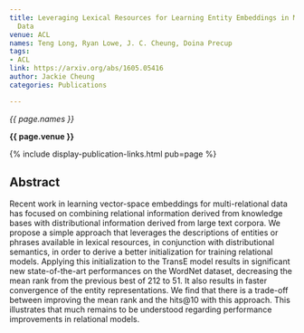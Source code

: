 ```yaml
---
title: Leveraging Lexical Resources for Learning Entity Embeddings in Multi-Relational
  Data
venue: ACL
names: Teng Long, Ryan Lowe, J. C. Cheung, Doina Precup
tags:
- ACL
link: https://arxiv.org/abs/1605.05416
author: Jackie Cheung
categories: Publications

---
```


*{{ page.names }}*

**{{ page.venue }}**

{% include display-publication-links.html pub=page %}

## Abstract

Recent work in learning vector-space embeddings for multi-relational data has focused on combining relational information derived from knowledge bases with distributional information derived from large text corpora. We propose a simple approach that leverages the descriptions of entities or phrases available in lexical resources, in conjunction with distributional semantics, in order to derive a better initialization for training relational models. Applying this initialization to the TransE model results in significant new state-of-the-art performances on the WordNet dataset, decreasing the mean rank from the previous best of 212 to 51. It also results in faster convergence of the entity representations. We find that there is a trade-off between improving the mean rank and the hits@10 with this approach. This illustrates that much remains to be understood regarding performance improvements in relational models.